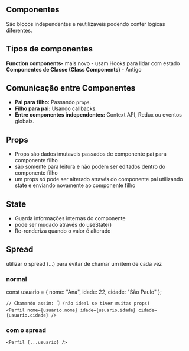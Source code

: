 ## Componentes
São blocos independentes e reutilizaveis podendo conter logicas diferentes.

## Tipos de componentes

**Function components-** mais novo - usam Hooks para lidar com estado
 **Componentes de Classe (Class Components)** - Antigo

## Comunicação entre Componentes
-   **Pai para filho:** Passando `props`.
-   **Filho para pai:** Usando callbacks.
-   **Entre componentes independentes:** Context API, Redux ou eventos globais.

## Props
- Props são dados imutaveis passados de componente pai para componente filho
- são somente para leitura e não podem ser editados dentro do componente filho
- um props só pode ser alterado através do componente pai utilizando state e enviando novamente ao componente filho
## State
- Guarda informações internas do componente
- pode ser mudado através do useState()
- Re-renderiza quando o valor é alterado

## Spread
utilizar o spread (...) para evitar de chamar um item de cada vez
### normal 
 const usuario = {
  nome: "Ana",
  idade: 22,
  cidade: "São Paulo"
};

    // Chamando assim: 👇 (não ideal se tiver muitas props)
    <Perfil nome={usuario.nome} idade={usuario.idade} cidade={usuario.cidade} />

### com o spread 
    <Perfil {...usuario} />


<!--stackedit_data:
eyJoaXN0b3J5IjpbLTc3NzI0OTI1NSwxMjI2NjQwOTQzLC04MT
E2MjU5OTAsLTEwNzg3MjYzXX0=
-->